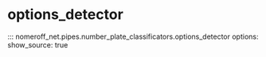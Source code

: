 # options_detector 
::: nomeroff_net.pipes.number_plate_classificators.options_detector
        options:
            show_source: true